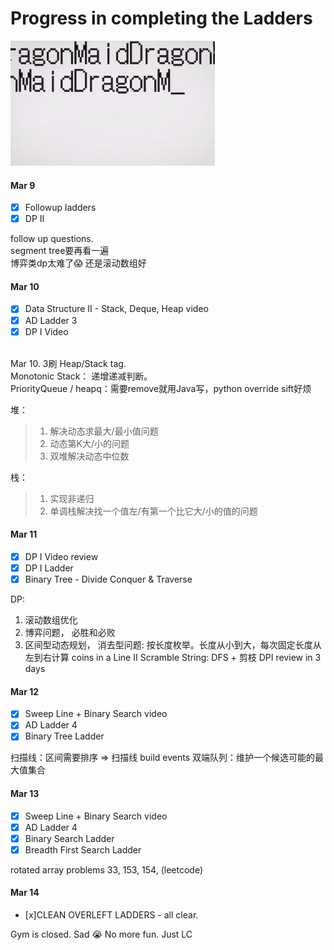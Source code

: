 Progress in completing the Ladders
==========================================================
![](static/dragonMaid.gif)

#### Mar 9
- [x] Followup ladders 
- [x] DP II 

follow up questions.<br>
segment tree要再看一遍<br>
博弈类dp太难了:scream: 还是滚动数组好<br>

#### Mar 10
- [x] Data Structure II - Stack, Deque, Heap video 
- [x] AD Ladder 3
- [x] DP I Video 
<br>
Mar 10. 3刷 Heap/Stack tag. <br>
Monotonic Stack： 递增递减判断。<br>
PriorityQueue / heapq：需要remove就用Java写，python override sift好烦

堆：     
>1. 解决动态求最大/最小值问题
>2. 动态第K大/小的问题
>3. 双堆解决动态中位数

栈：
>1. 实现非递归
>2. 单调栈解决找一个值左/有第一个比它大/小的值的问题 

#### Mar 11
- [x] DP I Video review
- [x] DP I Ladder
- [x] Binary Tree - Divide Conquer & Traverse

DP:
1. 滚动数组优化
2. 博弈问题， 必胜和必败
3. 区间型动态规划， 消去型问题: 按长度枚举。长度从小到大，每次固定长度从左到右计算
coins in a Line II
Scramble String: DFS + 剪枝
DPI review in 3 days 

#### Mar 12
- [x] Sweep Line + Binary Search video 
- [x] AD Ladder 4
- [x] Binary Tree Ladder 

扫描线：区间需要排序 => 扫描线
	   build events
双端队列：维护一个候选可能的最大值集合

#### Mar 13
- [x] Sweep Line + Binary Search video 
- [x] AD Ladder 4
- [x] Binary Search Ladder 
- [x] Breadth First Search Ladder 

rotated array problems 33, 153, 154, (leetcode)

#### Mar 14
- [x]CLEAN OVERLEFT LADDERS - all clear. 

Gym is closed. Sad :sob: 
No more fun. Just LC


